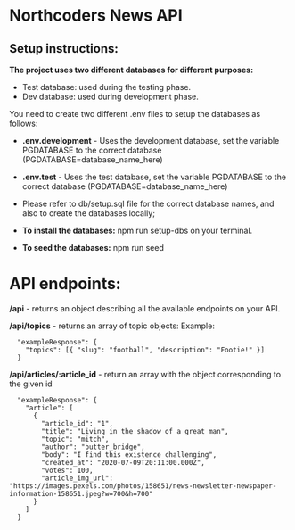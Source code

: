 # Northcoders News API

## Setup instructions:

**The project uses two different databases for different purposes:**

-   Test database: used during the testing phase.
-   Dev database: used during development phase.

You need to create two different .env files to setup the databases as follows:

-   **.env.development** - Uses the development database, set the variable PGDATABASE to the correct database (PGDATABASE=database_name_here)

-   **.env.test** - Uses the test database, set the variable PGDATABASE to the correct database (PGDATABASE=database_name_here)

-   Please refer to db/setup.sql file for the correct database names, and also to create the databases locally;

-   **To install the databases:** npm run setup-dbs on your terminal.

-   **To seed the databases:** npm run seed

# API endpoints:

**/api** - returns an object describing all the available endpoints on your API.

**/api/topics** - returns an array of topic objects: Example:

```
  "exampleResponse": {
    "topics": [{ "slug": "football", "description": "Footie!" }]
  } 
```

**/api/articles/:article_id** - return an array with the object corresponding to the given id
```
  "exampleResponse": {
    "article": [
      {
        "article_id": "1",
        "title": "Living in the shadow of a great man",
        "topic": "mitch",
        "author": "butter_bridge",
        "body": "I find this existence challenging",
        "created_at": "2020-07-09T20:11:00.000Z",
        "votes": 100,
        "article_img_url": "https://images.pexels.com/photos/158651/news-newsletter-newspaper-information-158651.jpeg?w=700&h=700"
      }
    ]
  }
```
